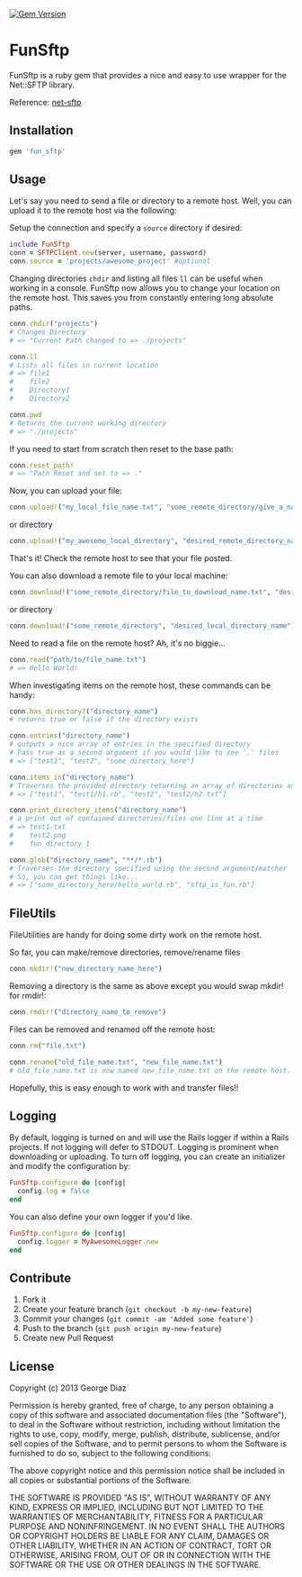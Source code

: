 [![Gem Version](https://badge.fury.io/rb/fun_sftp.png)](http://badge.fury.io/rb/fun_sftp)

FunSftp
=======

FunSftp is a ruby gem that provides a nice and easy to use wrapper for the Net::SFTP library.

Reference: [net-sftp](http://net-ssh.github.com/sftp/v2/api/index.html)

Installation
------------

```ruby
gem 'fun_sftp'
```

Usage
-----

Let's say you need to send a file or directory to a remote host. Well, you can upload it to the remote host via the following:

Setup the connection and specify a `source` directory if desired:

```ruby
include FunSftp
conn = SFTPClient.new(server, username, password)
conn.source = 'projects/awesome_project' #optional
```

Changing directories `chdir` and listing all files `ll` can be useful when working in a console. FunSftp now allows you to change your location on the remote host. This saves you from constantly entering long absolute paths.

```ruby
conn.chdir("projects")
# Changes Directory
# => "Current Path changed to => ./projects"

conn.ll
# Lists all files in current location
# => file1
#    file2
#    Directory1
#    Directory2

conn.pwd
# Returns the current working directory
# => "./projects"
```

If you need to start from scratch then reset to the base path:

```ruby
conn.reset_path!
# => "Path Reset and set to => ."
```

Now, you can upload your file:

```ruby
conn.upload!("my_local_file_name.txt", "some_remote_directory/give_a_name.txt")
```

or directory

```ruby
conn.upload!("my_awesome_local_directory", "desired_remote_directory_name")
```

That's it! Check the remote host to see that your file posted.

You can also download a remote file to your local machine:

```ruby
conn.download!("some_remote_directory/file_to_download_name.txt", "desired_local_name.txt")
```

or directory

```ruby
conn.download!("some_remote_directory", "desired_local_directory_name")
```

Need to read a file on the remote host? Ah, it's no biggie...

```ruby
conn.read("path/to/file_name.txt")
# => Hello World!
```

When investigating items on the remote host, these commands can be handy:

```ruby
conn.has_directory?("directory_name")
# returns true or false if the directory exists

conn.entries("directory_name")
# outputs a nice array of entries in the specified directory
# Pass true as a second argument if you would like to see '.' files
# => ["test1", "test2", "some_directory_here"]

conn.items_in("directory_name")
# Traverses the provided directory returning an array of directories and files
# => ["test1", "test1/h1.rb", "test2", "test2/h2.txt"]

conn.print_directory_items("directory_name")
# a print out of contained directories/files one line at a time
# => test1.txt
#    test2.png
#    fun_directory_1

conn.glob("directory_name", "**/*.rb")
# Traverses the directory specified using the second argument/matcher
# So, you can get things like...
# => ["some_directory_here/hello_world.rb", "sftp_is_fun.rb"]
```

FileUtils
---------

FileUtilities are handy for doing some dirty work on the remote host.

So far, you can make/remove directories, remove/rename files

```ruby
conn.mkdir!("new_directory_name_here")
```

Removing a directory is the same as above except you would swap mkdir! for rmdir!:

```ruby
conn.rmdir!("directory_name_to_remove")
```

Files can be removed and renamed off the remote host:

```ruby
conn.rm("file.txt")

conn.rename("old_file_name.txt", "new_file_name.txt")
# old_file_name.txt is now named new_file_name.txt on the remote host.
```

Hopefully, this is easy enough to work with and transfer files!!

Logging
-------

By default, logging is turned on and will use the Rails logger if within a Rails projects. If not logging will defer to STDOUT. Logging is prominent when downloading or uploading. To turn off logging, you can create an initializer and modify the configuration by:

```ruby
FunSftp.configure do |config|
  config.log = false
end
```

You can also define your own logger if you'd like.

```ruby
FunSftp.configure do |config|
  config.logger = MyAwesomeLogger.new
end
```

Contribute
-------------------

1. Fork it
2. Create your feature branch (`git checkout -b my-new-feature`)
3. Commit your changes (`git commit -am 'Added some feature'`)
4. Push to the branch (`git push origin my-new-feature`)
5. Create new Pull Request

License
-------

Copyright (c) 2013 George Diaz

Permission is hereby granted, free of charge, to any person obtaining a copy of this software and associated documentation files (the "Software"), to deal in the Software without restriction, including without limitation the rights to use, copy, modify, merge, publish, distribute, sublicense, and/or sell copies of the Software, and to permit persons to whom the Software is furnished to do so, subject to the following conditions:

The above copyright notice and this permission notice shall be included in all copies or substantial portions of the Software.

THE SOFTWARE IS PROVIDED "AS IS", WITHOUT WARRANTY OF ANY KIND, EXPRESS OR IMPLIED, INCLUDING BUT NOT LIMITED TO THE WARRANTIES OF MERCHANTABILITY, FITNESS FOR A PARTICULAR PURPOSE AND NONINFRINGEMENT. IN NO EVENT SHALL THE AUTHORS OR COPYRIGHT HOLDERS BE LIABLE FOR ANY CLAIM, DAMAGES OR OTHER LIABILITY, WHETHER IN AN ACTION
OF CONTRACT, TORT OR OTHERWISE, ARISING FROM, OUT OF OR IN CONNECTION WITH THE SOFTWARE OR THE USE OR OTHER DEALINGS IN THE SOFTWARE.
